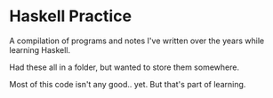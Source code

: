 # Haskell Practice
A compilation of programs and notes I've written over the years while learning Haskell.

Had these all in a folder, but wanted to store them somewhere.

Most of this code isn't any good.. yet. But that's part of learning.
